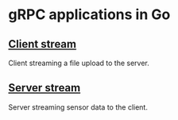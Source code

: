 # gRPC applications in Go

## [Client stream](./client-stream)

Client streaming a file upload to the server.


## [Server stream](./server-stream)

Server streaming sensor data to the client.

